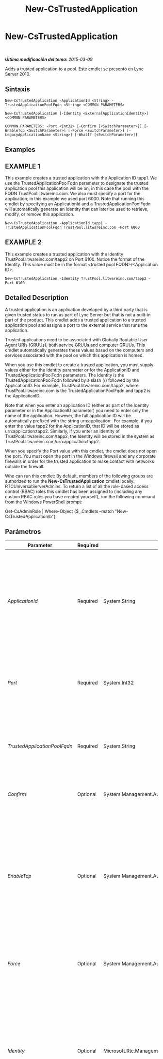 ﻿---
title: New-CsTrustedApplication
TOCTitle: New-CsTrustedApplication
ms:assetid: 1c804a97-f9b5-4c3e-adc6-a120b26c1f51
ms:mtpsurl: https://technet.microsoft.com/es-es/library/Gg398259(v=OCS.15)
ms:contentKeyID: 48274604
ms.date: 01/07/2017
mtps_version: v=OCS.15
ms.translationtype: HT
---

# New-CsTrustedApplication

 

_**Última modificación del tema:** 2015-03-09_

Adds a trusted application to a pool. Este cmdlet se presentó en Lync Server 2010.

## Sintaxis

    New-CsTrustedApplication -ApplicationId <String> -TrustedApplicationPoolFqdn <String> <COMMON PARAMETERS>

    New-CsTrustedApplication [-Identity <ExternalApplicationIdentity>] <COMMON PARAMETERS>

    COMMON PARAMETERS: -Port <Int32> [-Confirm [<SwitchParameter>]] [-EnableTcp <SwitchParameter>] [-Force <SwitchParameter>] [-LegacyApplicationName <String>] [-WhatIf [<SwitchParameter>]]

## Examples

## EXAMPLE 1

This example creates a trusted application with the Application ID tapp1. We use the TrustedApplicationPoolFqdn parameter to designate the trusted application pool this application will be on, in this case the pool with the FQDN TrustPool.litwareinc.com. We also must specify a port for the application; in this example we used port 6000. Note that running this cmdlet by specifying an ApplicationId and a TrustedApplicationPoolFqdn will automatically generate an Identity that can later be used to retrieve, modify, or remove this application.

    New-CsTrustedApplication -ApplicationId tapp1 -TrustedApplicationPoolFqdn TrustPool.litwareinc.com -Port 6000

## EXAMPLE 2

This example creates a trusted application with the Identity TrustPool.litwareinc.com/tapp2 on Port 6100. Notice the format of the Identity. This value must be in the format \<trusted pool FQDN\>/\<Application ID\>.

    New-CsTrustedApplication -Identity TrustPool.litwareinc.com/tapp2 -Port 6100

## Detailed Description

A trusted application is an application developed by a third party that is given trusted status to run as part of Lync Server but that is not a built-in part of the product. This cmdlet adds a trusted application to a trusted application pool and assigns a port to the external service that runs the application.

Trusted applications need to be associated with Globally Routable User Agent URIs (GRUUs), both service GRUUs and computer GRUUs. This cmdlet automatically generates these values based on the computers and services associated with the pool on which this application is homed.

When you use this cmdlet to create a trusted application, you must supply values either for the Identity parameter or for the ApplicationID and TrustedApplicationPoolFqdn parameters. The Identity is the TrustedApplicationPoolFqdn followed by a slash (/) followed by the ApplicationID. For example, TrustPool.litwareinc.com/tapp2, where TrustPool.litwareinc.com is the TrustedApplicationPoolFqdn and tapp2 is the ApplicationID.

Note that when you enter an application ID (either as part of the Identity parameter or in the ApplicationID parameter) you need to enter only the name of the application. However, the full application ID will be automatically prefixed with the string urn:application:. For example, if you enter the value tapp2 for the ApplicationID, that ID will be stored as urn:application:tapp2. Similarly, if you enter an Identity of TrustPool.litwareinc.com/tapp2, the Identity will be stored in the system as TrustPool.litwareinc.com/urn:application:tapp2.

When you specify the Port value with this cmdlet, the cmdlet does not open the port. You must open the port in the Windows firewall and any corporate firewalls in order for the trusted application to make contact with networks outside the firewall.

Who can run this cmdlet: By default, members of the following groups are authorized to run the **New-CsTrustedApplication** cmdlet locally: RTCUniversalServerAdmins. To return a list of all the role-based access control (RBAC) roles this cmdlet has been assigned to (including any custom RBAC roles you have created yourself), run the following command from the Windows PowerShell prompt:

Get-CsAdminRole | Where-Object {$\_.Cmdlets –match "New-CsTrustedApplication\\b"}

## Parámetros


<table>
<colgroup>
<col style="width: 25%" />
<col style="width: 25%" />
<col style="width: 25%" />
<col style="width: 25%" />
</colgroup>
<thead>
<tr class="header">
<th>Parameter</th>
<th>Required</th>
<th>Type</th>
<th>Description</th>
</tr>
</thead>
<tbody>
<tr class="odd">
<td><p><em>ApplicationId</em></p></td>
<td><p>Required</p></td>
<td><p>System.String</p></td>
<td><p>The name of the application. This must be a string that is unique within the pool that is specified in the TrustedApplicationPoolFqdn parameter. The string cannot contain spaces. If you supply a value for ApplicationId, you must also supply a value for the TrustedApplicationPoolFqdn parameter. You cannot specify an ApplicationId and an Identity.</p></td>
</tr>
<tr class="even">
<td><p><em>Port</em></p></td>
<td><p>Required</p></td>
<td><p>System.Int32</p></td>
<td><p>The port number on which the application will run. The port must be unique within a given pool. In other words, no other applications that use this same port can be defined on the specified pool.</p></td>
</tr>
<tr class="odd">
<td><p><em>TrustedApplicationPoolFqdn</em></p></td>
<td><p>Required</p></td>
<td><p>System.String</p></td>
<td><p>The FQDN of the trusted application pool on which the application will reside. If you supply a value for TrustedApplicationPoolFqdn you must also supply a value for ApplicationId, but you cannot supply a value for the Identity parameter.</p></td>
</tr>
<tr class="even">
<td><p><em>Confirm</em></p></td>
<td><p>Optional</p></td>
<td><p>System.Management.Automation.SwitchParameter</p></td>
<td><p>Se le pedirá confirmación antes de ejecutar el comando.</p></td>
</tr>
<tr class="odd">
<td><p><em>EnableTcp</em></p></td>
<td><p>Optional</p></td>
<td><p>System.Management.Automation.SwitchParameter</p></td>
<td><p>Specifies that the trusted application will use Transmission Control Protocol (TCP). Use this parameter only if the trusted application is not a Microsoft Unified Communications Managed API (UCMA) application. This is because UCMA applications support only the mutual Transport Layer Security (MTLS) protocol. If you do not specify the Force parameter with the EnableTcp parameter, you’ll receive a confirmation prompt before the new trusted application will be created.</p></td>
</tr>
<tr class="even">
<td><p><em>Force</em></p></td>
<td><p>Optional</p></td>
<td><p>System.Management.Automation.SwitchParameter</p></td>
<td><p>Suppresses any confirmation prompts that would otherwise be displayed before making changes.</p></td>
</tr>
<tr class="odd">
<td><p><em>Identity</em></p></td>
<td><p>Optional</p></td>
<td><p>Microsoft.Rtc.Management.Xds.ExternalApplicationIdentity</p></td>
<td><p>A unique identifier for the trusted application on the pool. Identity values must be entered in the format &lt;pool FQDN&gt;/&lt;application ID&gt;, where pool FQDN is the fully qualified domain name (FQDN) of the pool on which the application resides, and application ID is the name of the application. The application ID must be unique for a given pool.</p>
<p>If you enter an Identity, you cannot specify values for the ApplicationId or TrustedApplicationPoolFqdn parameters.</p></td>
</tr>
<tr class="even">
<td><p><em>LegacyApplicationName</em></p></td>
<td><p>Optional</p></td>
<td><p>System.String</p></td>
<td><p>Use this parameter only if the application is being migrated from a Microsoft Office Communications Server 2007 R2 deployment. This value must be the same as the GRUU type of the Office Communications Server 2007 R2 version of the application in order for the two to work together.</p>
<p>Note that in most cases, setting the ApplicationId parameter equal to the GRUU type will be enough for the applications to work together. However, if the GRUU type from the Office Communications Server 2007 R2 application contains characters that are not valid in an ApplicationId, that value must be provided in the LegacyApplicationName parameter.</p>
<p>If you don’t specify a value for this parameter, the value of the Application ID will automatically be inserted (without the urn:application: prefix).</p></td>
</tr>
<tr class="odd">
<td><p><em>WhatIf</em></p></td>
<td><p>Optional</p></td>
<td><p>System.Management.Automation.SwitchParameter</p></td>
<td><p>Describe qué sucedería si se ejecutara el comando sin ejecutarlo realmente.</p></td>
</tr>
</tbody>
</table>


## Input Types

None.

## Return Types

Creates an object of type Microsoft.Rtc.Management.Xds.DisplayTrustedApplication.

## Vea también

#### Otros recursos

[Remove-CsTrustedApplication](remove-cstrustedapplication.md)  
[Set-CsTrustedApplication](set-cstrustedapplication.md)  
[Get-CsTrustedApplication](get-cstrustedapplication.md)

